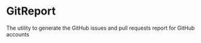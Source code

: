 GitReport
=========

The utility to generate the GitHub issues and pull requests report for GitHub accounts 
